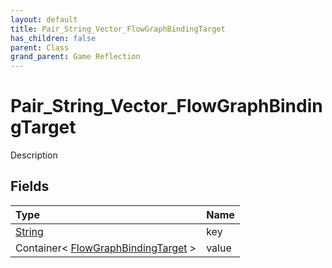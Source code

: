 ```yaml
---
layout: default
title: Pair_String_Vector_FlowGraphBindingTarget
has_children: false
parent: Class
grand_parent: Game Reflection
---
```

# Pair_String_Vector_FlowGraphBindingTarget
Description 

## Fields

| Type | Name |
|:----------|:--------------|
| [String](/riftbreaker-wiki/docs/game-reflection/components/string/) | key |
| Container< [FlowGraphBindingTarget](/riftbreaker-wiki/docs/game-reflection/classes/flow_graph_binding_target/) > | value |

